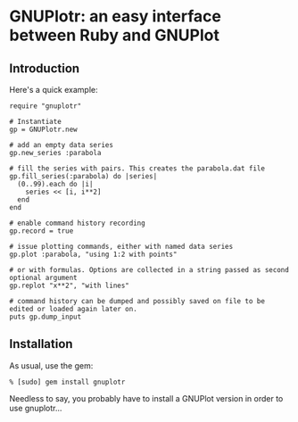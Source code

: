 GNUPlotr: an easy interface between Ruby and GNUPlot
====================================================

Introduction
------------

Here's a quick example:
	
	require "gnuplotr"
	
	# Instantiate
	gp = GNUPlotr.new

	# add an empty data series
	gp.new_series :parabola

	# fill the series with pairs. This creates the parabola.dat file
	gp.fill_series(:parabola) do |series|
	  (0..99).each do |i|
	    series << [i, i**2]
	  end
	end

	# enable command history recording
	gp.record = true

	# issue plotting commands, either with named data series
	gp.plot :parabola, "using 1:2 with points"

	# or with formulas. Options are collected in a string passed as second optional argument
	gp.replot "x**2", "with lines"

	# command history can be dumped and possibly saved on file to be edited or loaded again later on.
	puts gp.dump_input
	
Installation
------------

As usual, use the gem:

	% [sudo] gem install gnuplotr

Needless to say, you probably have to install a GNUPlot version in order to use gnuplotr...